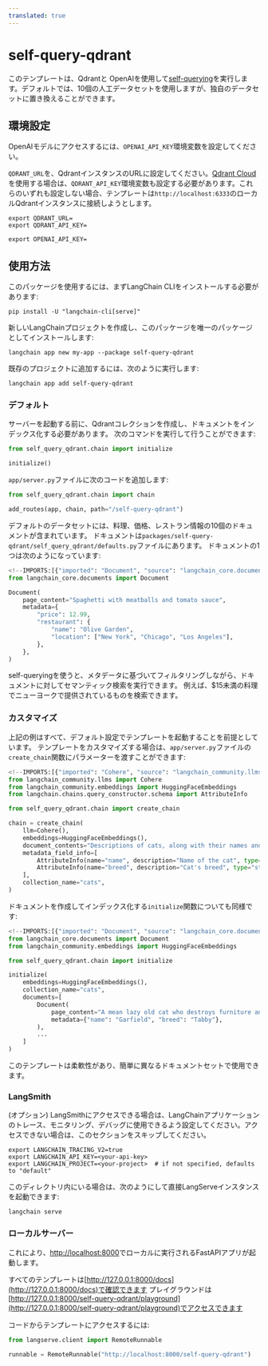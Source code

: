 ```yaml
---
translated: true
---
```


# self-query-qdrant

このテンプレートは、Qdrantと OpenAIを使用して[self-querying](https://python.langchain.com/docs/modules/data_connection/retrievers/self_query/)を実行します。デフォルトでは、10個の人工データセットを使用しますが、独自のデータセットに置き換えることができます。

## 環境設定

OpenAIモデルにアクセスするには、`OPENAI_API_KEY`環境変数を設定してください。

`QDRANT_URL`を、QdrantインスタンスのURLに設定してください。[Qdrant Cloud](https://cloud.qdrant.io)を使用する場合は、`QDRANT_API_KEY`環境変数も設定する必要があります。これらのいずれも設定しない場合、テンプレートは`http://localhost:6333`のローカルQdrantインスタンスに接続しようとします。

```shell
export QDRANT_URL=
export QDRANT_API_KEY=

export OPENAI_API_KEY=
```

## 使用方法

このパッケージを使用するには、まずLangChain CLIをインストールする必要があります:

```shell
pip install -U "langchain-cli[serve]"
```

新しいLangChainプロジェクトを作成し、このパッケージを唯一のパッケージとしてインストールします:

```shell
langchain app new my-app --package self-query-qdrant
```

既存のプロジェクトに追加するには、次のように実行します:

```shell
langchain app add self-query-qdrant
```

### デフォルト

サーバーを起動する前に、Qdrantコレクションを作成し、ドキュメントをインデックス化する必要があります。
次のコマンドを実行して行うことができます:

```python
from self_query_qdrant.chain import initialize

initialize()
```

`app/server.py`ファイルに次のコードを追加します:

```python
from self_query_qdrant.chain import chain

add_routes(app, chain, path="/self-query-qdrant")
```

デフォルトのデータセットには、料理、価格、レストラン情報の10個のドキュメントが含まれています。
ドキュメントは`packages/self-query-qdrant/self_query_qdrant/defaults.py`ファイルにあります。
ドキュメントの1つは次のようになっています:

```python
<!--IMPORTS:[{"imported": "Document", "source": "langchain_core.documents", "docs": "https://api.python.langchain.com/en/latest/documents/langchain_core.documents.base.Document.html", "title": "self-query-qdrant"}]-->
from langchain_core.documents import Document

Document(
    page_content="Spaghetti with meatballs and tomato sauce",
    metadata={
        "price": 12.99,
        "restaurant": {
            "name": "Olive Garden",
            "location": ["New York", "Chicago", "Los Angeles"],
        },
    },
)
```

self-queryingを使うと、メタデータに基づいてフィルタリングしながら、ドキュメントに対してセマンティック検索を実行できます。
例えば、$15未満の料理でニューヨークで提供されているものを検索できます。

### カスタマイズ

上記の例はすべて、デフォルト設定でテンプレートを起動することを前提としています。
テンプレートをカスタマイズする場合は、`app/server.py`ファイルの`create_chain`関数にパラメーターを渡すことができます:

```python
<!--IMPORTS:[{"imported": "Cohere", "source": "langchain_community.llms", "docs": "https://api.python.langchain.com/en/latest/llms/langchain_community.llms.cohere.Cohere.html", "title": "self-query-qdrant"}, {"imported": "HuggingFaceEmbeddings", "source": "langchain_community.embeddings", "docs": "https://api.python.langchain.com/en/latest/embeddings/langchain_community.embeddings.huggingface.HuggingFaceEmbeddings.html", "title": "self-query-qdrant"}, {"imported": "AttributeInfo", "source": "langchain.chains.query_constructor.schema", "docs": "https://api.python.langchain.com/en/latest/chains/langchain.chains.query_constructor.schema.AttributeInfo.html", "title": "self-query-qdrant"}]-->
from langchain_community.llms import Cohere
from langchain_community.embeddings import HuggingFaceEmbeddings
from langchain.chains.query_constructor.schema import AttributeInfo

from self_query_qdrant.chain import create_chain

chain = create_chain(
    llm=Cohere(),
    embeddings=HuggingFaceEmbeddings(),
    document_contents="Descriptions of cats, along with their names and breeds.",
    metadata_field_info=[
        AttributeInfo(name="name", description="Name of the cat", type="string"),
        AttributeInfo(name="breed", description="Cat's breed", type="string"),
    ],
    collection_name="cats",
)
```

ドキュメントを作成してインデックス化する`initialize`関数についても同様です:

```python
<!--IMPORTS:[{"imported": "Document", "source": "langchain_core.documents", "docs": "https://api.python.langchain.com/en/latest/documents/langchain_core.documents.base.Document.html", "title": "self-query-qdrant"}, {"imported": "HuggingFaceEmbeddings", "source": "langchain_community.embeddings", "docs": "https://api.python.langchain.com/en/latest/embeddings/langchain_community.embeddings.huggingface.HuggingFaceEmbeddings.html", "title": "self-query-qdrant"}]-->
from langchain_core.documents import Document
from langchain_community.embeddings import HuggingFaceEmbeddings

from self_query_qdrant.chain import initialize

initialize(
    embeddings=HuggingFaceEmbeddings(),
    collection_name="cats",
    documents=[
        Document(
            page_content="A mean lazy old cat who destroys furniture and eats lasagna",
            metadata={"name": "Garfield", "breed": "Tabby"},
        ),
        ...
    ]
)
```

このテンプレートは柔軟性があり、簡単に異なるドキュメントセットで使用できます。

### LangSmith

(オプション) LangSmithにアクセスできる場合は、LangChainアプリケーションのトレース、モニタリング、デバッグに使用できるよう設定してください。アクセスできない場合は、このセクションをスキップしてください。

```shell
export LANGCHAIN_TRACING_V2=true
export LANGCHAIN_API_KEY=<your-api-key>
export LANGCHAIN_PROJECT=<your-project>  # if not specified, defaults to "default"
```

このディレクトリ内にいる場合は、次のようにして直接LangServeインスタンスを起動できます:

```shell
langchain serve
```

### ローカルサーバー

これにより、[http://localhost:8000](http://localhost:8000)でローカルに実行されるFastAPIアプリが起動します。

すべてのテンプレートは[http://127.0.0.1:8000/docs](http://127.0.0.1:8000/docs)で確認できます
プレイグラウンドは[http://127.0.0.1:8000/self-query-qdrant/playground](http://127.0.0.1:8000/self-query-qdrant/playground)でアクセスできます

コードからテンプレートにアクセスするには:

```python
from langserve.client import RemoteRunnable

runnable = RemoteRunnable("http://localhost:8000/self-query-qdrant")
```
